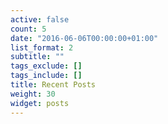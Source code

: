```yaml
---
active: false
count: 5
date: "2016-06-06T00:00:00+01:00"
list_format: 2
subtitle: ""
tags_exclude: []
tags_include: []
title: Recent Posts
weight: 30
widget: posts
---
```


